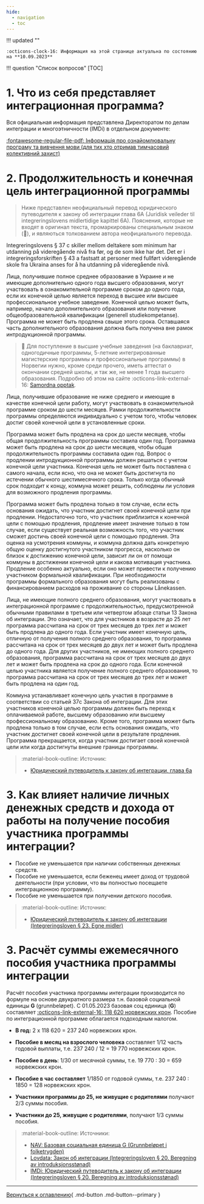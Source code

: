 ```yaml
---
hide:
  - navigation
  - toc
---
```

!!! updated ""

    :octicons-clock-16: Информация на этой странице актуальна по состоянию на **10.09.2023**

!!! question "Cписок вопросов"
    [TOC]

# 1. Что из себя представляет интеграционная программа? 
Вся официальная информация представлена Директоратом по делам интеграции и многоэтничности (IMDi) в отдельном документе:

[:fontawesome-regular-file-pdf: Інформація про ознайомлювальну програму та вивчення мови (для тих хто отримав тимчасовий колективний захист)](https://www.imdi.no/contentassets/01a5d4b027b74dc0abee4fbdb8f0d3b7/ukrainsk---informasjon-om-introduksjonsprogram-og-sprakopplaring-for-deg-med-midlertidig-kollektiv-beskyttelse.pdf)

# 2. Продолжительность и конечная цель интеграционной программы
> Ниже представлен неофициальный перевод юридического путеводителя к закону об интеграции глава 6A (Juridisk veileder til integreringslovens midlertidige kapittel 6A). Пояснения, которые не входят в оригинал текста, промаркированы специальным знаком (:raised_back_of_hand:), и являються толкованием автора неофициального перевода. 

Integreringslovens § 37 c skiller mellom deltakere som minimum har utdanning på videregående nivå fra før, og de som ikke har det. Det er i integreringsforskriften § 43 a fastsatt at personer med fullført videregående skole fra Ukraina anses for å ha utdanning på videregående nivå.

Лица, получившие полное среднее образование в Украине и не имеющие дополнительно одного года высшего образования, могут участвовать в ознакомительной программе сроком до одного года, если их конечной целью является переход в высшее или высшее профессиональное учебное заведение. Конечной целью может быть, например, начало дополнительного образования или получение общеобразовательной квалификации (generell studiekompetanse). Программа не может быть продлена cвыше этого срока. Оставшаяся часть дополнительного образования должна быть получена вне рамок интродукционной программы.

> :raised_back_of_hand: Для поступление в высшие учебные заведения (на баклавриат, одногодичные программы, 5-летние интегрированные магистерские программы и профессиональные программы) в Норвегии нужно, кроме среди прочего, иметь аттестат о окончании средней школы, и так же, не менее 1 года высшего образования. Подробно об этом на сайте :octicons-link-external-16: [Samordna opptak](https://www.samordnaopptak.no/info/utenlandsk_utdanning/ukraina/opptakskrav/index.html).

Лица, получившие образование не ниже среднего и имеющие в качестве конечной цели работу, могут участвовать в ознакомительной программе сроком до шести месяцев. Рамки продолжительности программы определяются индивидуально с учетом того, чтобы человек достиг своей конечной цели в установленные сроки. 

Программа может быть продлена на срок до шести месяцев, чтобы общая продолжительность программы составила один год. Программа может быть продлена на срок до шести месяцев, чтобы общая продолжительность программы составила один год. Вопрос о продлении интродукционной программы должен решаться с учетом конечной цели участника. Конечная цель не может быть поставлена с самого начала, если ясно, что она не может быть достигнута по истечении обычного шестимесячного срока. Только когда обычный срок подходит к концу, коммуна может решить, соблюдены ли условия для возможного продления программы. 

Программа может быть продлена только в том случае, если есть основания ожидать, что участник достигнет своей конечной цели при продлении. Недостаточно того, что участник приблизится к конечной цели с помощью продления, продление имеет значение только в том случае, если существует реальная возможность того, что участник сможет достичь своей конечной цели с помощью продления. Эта оценка на усмотрения коммуны, и коммуна должна дать конкретную общую оценку достигнутого участником прогресса, насколько он близок к достижению конечной цели, зависит ли он от помощи коммуны в достижении конечной цели и какова мотивация участника. Продление особенно актуально, если оно может привести к получению участником формальной квалификации. При необходимости программы формального образования могут быть реализованы с финансированием расходов на проживание со стороны Lånekassen.

Лица, не имеющие полного среднего образования, могут участвовать в интеграционной программе с продолжительностью, предусмотренной обычными правилами в третьем или четвертом абзаце статьи 13 Закона об интеграции. Это означает, что для участников в возрасте до 25 лет программа рассчитана на срок от трех месяцев до трех лет и может быть продлена до одного года. Если участник имеет конечную цель, отличную от получения полного среднего образования, то программа рассчитана на срок от трех месяцев до двух лет и может быть продлена до одного года. Для других участников, не имеющих полного среднего образования, программа рассчитана на срок от трех месяцев до двух лет и может быть продлена на срок до одного года. Если конечной целью участника является получение полного среднего образования, то программа рассчитана на срок от трех месяцев до трех лет и может быть продлена на один год.

Коммуна устанавливает конечную цель участия в программе в соответствии со статьей 37c Закона об интеграции. Для этих участников конечной целью программы должен быть переход к оплачиваемой работе, высшему образованию или высшему профессиональному образованию. Кроме того, программа может быть продлена только в том случае, если есть основания ожидать, что участник достигнет своей конечной цели в результате продления. Программа прекращается, когда участник достигает своей конечной цели или когда достигнуты внешние границы программы.

> :material-book-outline: Источник:
> 
> - [Юридический путеводитель к закону об интеграции, глава 6а](https://www.imdi.no/kvalifisering/regelverk/juridisk-veileder-til-integreringslovens-midlertidige-kapittel-6a/)


# 3. Как влияет наличие личных денежных средств и дохода от работы на получение пособия участника программы интеграции?

- Пособие не уменьшается при наличии собственных денежных средств.
- Пособие не уменьшается, если беженец имеет доход от трудовой деятельности (при условии, что вы полностью посещаете интеграционною программу).
- Пособие не уменьшается при получении детского пособия.

> :material-book-outline: Источник:
> 
> - [Юридический путеводитель к закону об интеграции (Integreringsloven § 23. Egne midler)](https://www.imdi.no/kvalifisering/regelverk/juridisk-veileder-til-integreringsloven/kapittel-5-introduksjonsstonad/)


# 3. Расчёт суммы ежемесячного пособия участника программы интеграции
Расчёт пособия участника программы интеграции производится по формуле на основе двукратного размера т.н. базовой социальной единицы **G** (grunnbeløpet). C 01.05.2023 базовая соц единица (**G**) составляет [:octicons-link-external-16: 118 620 норвежских крон](https://www.nav.no/grunnbelopet). Пособие по интеграционной программе облагается подоходным налогом.


- **В год:** 2 х 118 620 = 237 240 норвежских крон. 

- **Пособие в месяц на взрослого человека** составляет 1/12 часть годовой выплаты, т.е. 237 240 / 12 = 19 770 норвежских крон.

- **Пособие в день**: 1/30 от месячной суммы, т.е. 19 770 : 30 = 659 норвежских крон.

- **Пособие в час составляет** 1/1850 от годовой суммы, т.е. 237 240 : 1850 = 128 норвежских крон.

- **Участники программы до 25, не живущие с родителями** получают 2/3 суммы пособия.

- **Участники до 25, живущие с родителями**, получают 1/3 суммы пособия.

> :material-book-outline: Источники: 
>
> - [NAV: Базовая социальная единица G (Grunnbeløpet i folketrygden)](https://www.nav.no/grunnbelopet)
> - [Lovdata: Закон об интеграции (Integreringsloven § 20. Beregning av introduksjonsstønad)](https://lovdata.no/lov/2020-11-06-127/§20)
> - [IMDi: Юридический путеводитель к закону об интеграции (Integreringsloven § 20. Beregning av introduksjonsstønad)](https://www.imdi.no/kvalifisering/regelverk/juridisk-veileder-til-integreringsloven/kapittel-5-introduksjonsstonad/)


---

[Вернуться к оглавлению](index.md){ .md-button .md-button--primary }
